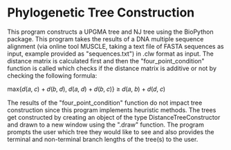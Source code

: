# Phylogenetic Tree Construction
This program constructs a UPGMA tree and NJ tree using the BioPython package. This program takes the results of a DNA multiple sequence alignment (via online tool MUSCLE, taking a text file of FASTA sequences as input, example provided as "sequences.txt") in .clw format as input. The distance matrix is calculated first and then the "four_point_condition" function is called which checks if the distance matrix is additive or not by checking the following formula:

max{𝑑(𝑎, 𝑐) + 𝑑(𝑏, 𝑑), 𝑑(𝑎, 𝑑) + 𝑑(𝑏, 𝑐)} ≥ 𝑑(𝑎, 𝑏) + 𝑑(𝑑, 𝑐)

The results of the "four_point_condition" function do not impact tree construction since this program implements heuristic methods. 
The trees get constructed by creating an object of the type DistanceTreeConstructor and drawn to a new window using the ".draw" function. The program prompts the user which tree they would like to see and also provides the terminal and non-terminal branch lengths of the tree(s) to the user.
